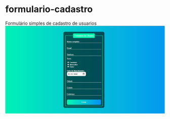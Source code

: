 # formulario-cadastro
Formulário simples de cadastro de usuarios
<img src="https://github.com/miguel-henrique/formulario-cadastro/blob/master/img/formularo-capa.JPG">
